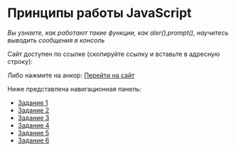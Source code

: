 # Принципы работы JavaScript
*Вы узнаете, как работают такие функции, как aler(),prompt(), научитесь выводить сообщения в консоль*

Сайт доступен по ссылке (скопируйте ссылку и вставьте в адресную строку):

Либо нажмите на анкор: [Перейти на сайт](http://example.com/link)

Ниже представлена навигационная панель:

* [Задание 1](http://example.com/link)
* [Задание 2](http://example.com/link)
* [Задание 3](http://example.com/link)
* [Задание 4](http://example.com/link)
* [Задание 5](http://example.com/link)
* [Задание 6](http://example.com/link)

